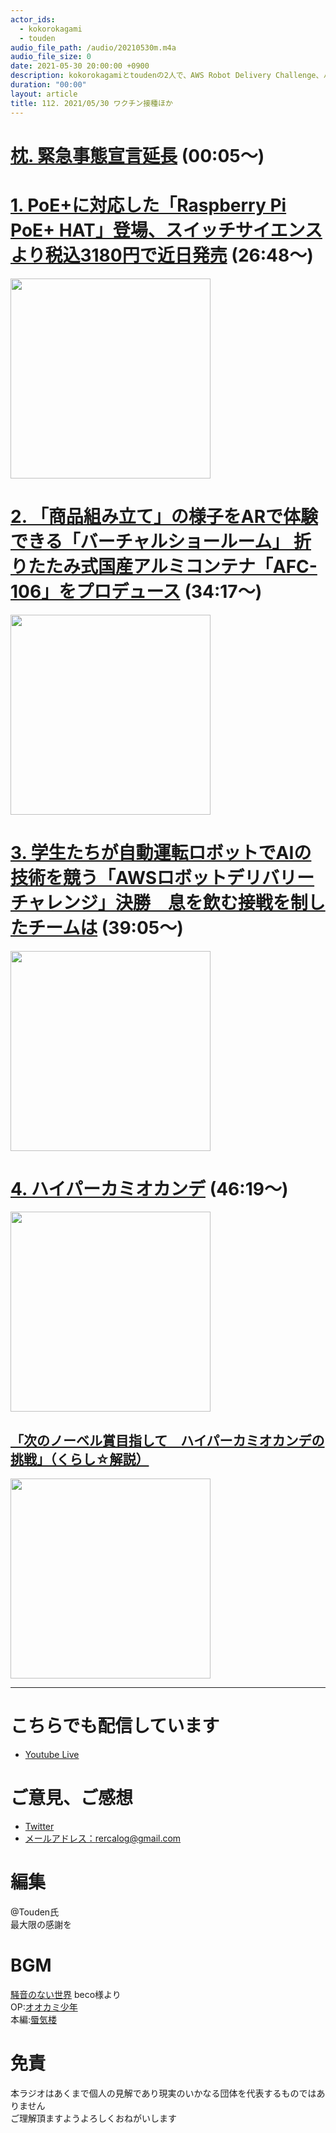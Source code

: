 ```yaml
---
actor_ids:
  - kokorokagami
  - touden
audio_file_path: /audio/20210530m.m4a
audio_file_size: 0
date: 2021-05-30 20:00:00 +0900
description: kokorokagamiとtoudenの2人で、AWS Robot Delivery Challenge、ハイパーカミオカンデ などについて話しました。
duration: "00:00"
layout: article
title: 112. 2021/05/30 ワクチン接種ほか
---
```


# [枕. 緊急事態宣言延長](https://www.bloomberg.co.jp/news/articles/2021-05-28/QTQVK9T1UM0X01) (00:05～)

# [1. PoE+に対応した「Raspberry Pi PoE+ HAT」登場、スイッチサイエンスより税込3180円で近日発売](https://jp.techcrunch.com/2021/05/25/2021-05-25-raspberrypi-porplus-hat-release/) (26:48～)

[<img src="https://jp.techcrunch.com/wp-content/uploads/2021/05/sub7-1.jpg" width="320dp">](https://jp.techcrunch.com/2021/05/25/2021-05-25-raspberrypi-porplus-hat-release/)  

# [2. 「商品組み立て」の様子をARで体験できる「バーチャルショールーム」 折りたたみ式国産アルミコンテナ「AFC-106」をプロデュース](https://robotstart.info/2021/05/11/vr-showroom-container-afc-106.html) (34:17～)

[<img src="https://robotstart.info/wp-content/uploads/2021/05/vr-showroom-AFC-106.png" width="320dp">](https://robotstart.info/2021/05/11/vr-showroom-container-afc-106.html)  

# [3. 学生たちが自動運転ロボットでAIの技術を競う「AWSロボットデリバリーチャレンジ」決勝　息を飲む接戦を制したチームは](https://robotstart.info/2021/05/11/aws-rdc2021-final-report.html) (39:05～)

[<img src="https://robotstart.info/wp-content/uploads/2021/05/aws-drc-01-00.jpg" width="320dp">](https://robotstart.info/2021/05/11/aws-rdc2021-final-report.html)  

# [4. ハイパーカミオカンデ](http://www.hyper-k.org/) (46:19～)

[<img src="http://www.hyper-k.org/img/web3rdJP-170516.jpg" width="320dp">](http://www.hyper-k.org/)  

## [「次のノーベル賞目指して　ハイパーカミオカンデの挑戦」（くらし☆解説）](https://www.nhk.or.jp/kaisetsu-blog/700/418838.html)

[<img src="http://www3.nhk.or.jp/news/special/nobelprize2019/physics/images/article_03_02_01.jpg" width="320dp">](https://www.nhk.or.jp/kaisetsu-blog/700/418838.html)  

___

# こちらでも配信しています
- [Youtube Live](https://www.youtube.com/channel/UCD1zo-WnyFdE5w0pqvKblkA)

# ご意見、ご感想
- [Twitter](https://twitter.com/recalog1)
- [メールアドレス：rercalog@gmail.com](rercalog@gmail.com)

# 編集

@Touden氏  
最大限の感謝を  

# BGM

[騒音のない世界](http://noiselessworld.net/) beco様より  
OP:[オオカミ少年](https://soundcloud.com/baron1_3/wolfboy)  
本編:[蜃気楼](https://soundcloud.com/baron1_3/shinkirou)  

# 免責

本ラジオはあくまで個人の見解であり現実のいかなる団体を代表するものではありません  
ご理解頂ますようよろしくおねがいします  